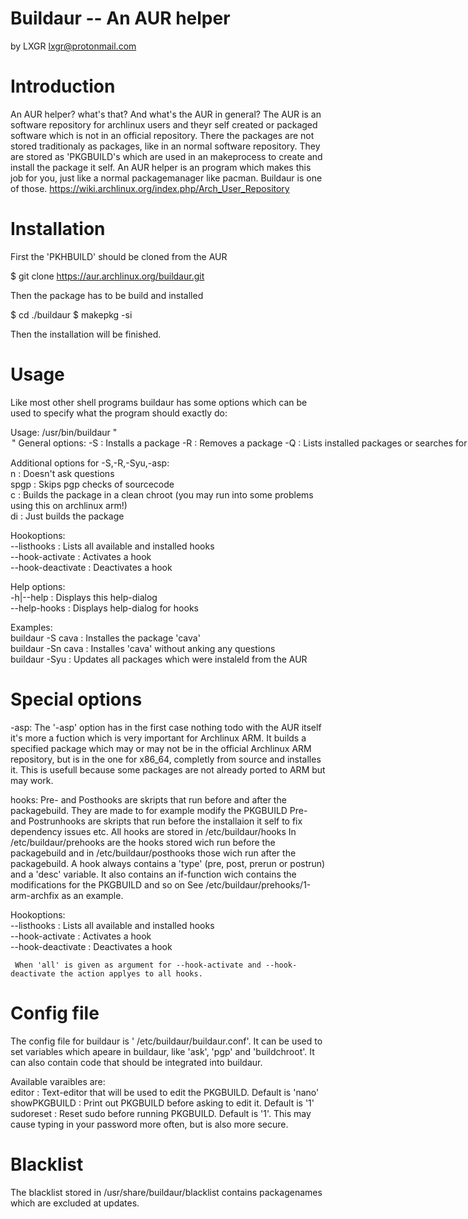 # Buildaur -- An AUR helper
by LXGR <lxgr@protonmail.com>

# Introduction

An AUR helper? what's that? And what's the AUR in general?
The AUR is an software repository for archlinux users and theyr self created or packaged software which is not in an official repository. There the packages are not stored traditionaly as packages, like in an normal software repository. They are stored as 'PKGBUILD's which are used in an makeprocess to create and install the package it self.
An AUR helper is an program which makes this job for you, just like a normal packagemanager like pacman.
Buildaur is one of those.
https://wiki.archlinux.org/index.php/Arch_User_Repository

# Installation

First the 'PKHBUILD' should be cloned from the AUR

$ git clone https://aur.archlinux.org/buildaur.git

Then the package has to be build and installed

$ cd ./buildaur
$ makepkg -si

Then the installation will be finished.

# Usage

Like most other shell programs buildaur has some options which can be used to specify what the program should exactly do:

Usage: /usr/bin/buildaur "<option> <string>"<br>
   General options:<br>
      -S                : Installs a package<br>
      -R                : Removes a package<br>
      -Q                : Lists installed packages or searches for ones in the AUR<br>
      -Qs               : Search the AUR<br>
      -Syu              : Updates all AUR packages<br>
      -url              : Installs a package from a given git-repository<br>
      -asp              : Builds a package from source using asp (usefull for archlinux arm)<br>
      --clear           : Cleanes build dir<br>
      -v|--version      : Displays version of this program<br>
      -l|--license      : Displays license of this program<br>
       --make-chroot     : Creates a chroot dir which can be used for building packages<br>

   Additional options for -S,-R,-Syu,-asp:<br>
      n                 : Doesn't ask questions<br>
      spgp              : Skips pgp checks of sourcecode<br>
      c                 : Builds the package in a clean chroot (you may run into some problems using this on archlinux arm!)<br>
      di                : Just builds the package<br>

   Hookoptions:<br>
      --listhooks       : Lists all available and installed hooks<br>
      --hook-activate   : Activates a hook<br>
      --hook-deactivate : Deactivates a hook<br>

   Help options:<br>
      -h|--help         : Displays this help-dialog<br>
      --help-hooks      : Displays help-dialog for hooks<br>

Examples:<br>
    buildaur -S cava    : Installes the package 'cava'<br>
    buildaur -Sn cava   : Installes 'cava' without anking any questions<br>
    buildaur -Syu       : Updates all packages which were instaleld from the AUR<br>

# Special options

-asp:
  The '-asp' option has in the first case nothing todo with the AUR itself it's more a fuction which is very important for Archlinux ARM.
  It builds a specified package which may or may not be in the official Archlinux ARM repository, but is in the one for x86_64, completly from source and installes it. This is usefull because some packages are not already ported to ARM but may work.

hooks:
  Pre- and Posthooks are skripts that run before and after the packagebuild.
  They are made to for example modify the PKGBUILD
  Pre- and Postrunhooks are skripts that run before the installaion it self to fix dependency issues etc.
  All hooks are stored in /etc/buildaur/hooks
  In /etc/buildaur/prehooks are the hooks stored wich run before the packagebuild
  and in /etc/buildaur/posthooks those wich run after the packagebuild.
  A hook always contains a 'type' (pre, post, prerun or postrun) and a 'desc' variable.
  It also contains an if-function wich contains the modifications for the PKGBUILD and so on
  See /etc/buildaur/prehooks/1-arm-archfix as an example.

  Hookoptions:<br>
     --listhooks       : Lists all available and installed hooks<br>
     --hook-activate   : Activates a hook<br>
     --hook-deactivate : Deactivates a hook<br>

     When 'all' is given as argument for --hook-activate and --hook-deactivate the action applyes to all hooks.

# Config file

The config file for buildaur is ' /etc/buildaur/buildaur.conf'. It can be used to set variables which apeare in buildaur, like 'ask', 'pgp' and 'buildchroot'. It can also contain code that should be integrated into buildaur.

Available varaibles are:<br>
editor : Text-editor that will be used to edit the PKGBUILD. Default is 'nano'<br>
showPKGBUILD : Print out PKGBUILD before asking to edit it. Default is '1'<br>
sudoreset : Reset sudo before running PKGBUILD. Default is '1'. This may cause typing in your password more often, but is also more secure.<br>

# Blacklist

The blacklist stored in /usr/share/buildaur/blacklist contains packagenames which are excluded at updates.
